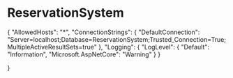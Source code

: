 # ReservationSystem

{
  "AllowedHosts": "*",
  "ConnectionStrings": {
    "DefaultConnection": "Server=localhost;Database=ReservationSystem;Trusted_Connection=True;MultipleActiveResultSets=true"
  },
  "Logging": {
    "LogLevel": {
      "Default": "Information",
      "Microsoft.AspNetCore": "Warning"
    }
  }

}

